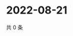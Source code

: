 # 2022-08-21

共 0 条

<!-- BEGIN WEIBO -->
<!-- 最后更新时间 Sun Aug 21 2022 17:01:14 GMT+0800 (China Standard Time) -->

<!-- END WEIBO -->
